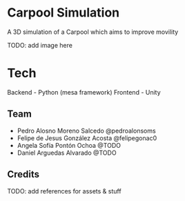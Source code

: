 # Carpool Simulation

A 3D simulation of a Carpool which aims to improve movility

TODO: add image here

# Tech
Backend - Python (mesa framework)
Frontend - Unity

## Team
- Pedro Alosno Moreno Salcedo @pedroalonsoms
- Felipe de Jesus González Acosta @felipegonac0
- Angela Sofía Pontón Ochoa @TODO
- Daniel Arguedas Alvarado @TODO

## Credits
TODO: add references for assets & stuff